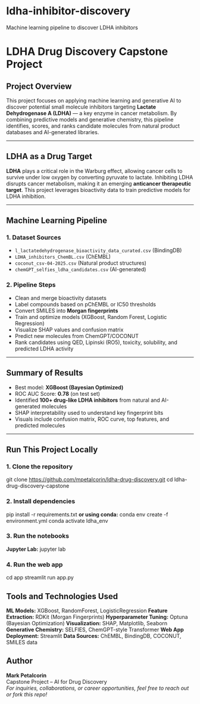 # ldha-inhibitor-discovery
Machine learning pipeline to discover LDHA inhibitors
#  LDHA Drug Discovery Capstone Project

##  Project Overview

This project focuses on applying machine learning and generative AI to discover potential small molecule inhibitors targeting **Lactate Dehydrogenase A (LDHA)** — a key enzyme in cancer metabolism. By combining predictive models and generative chemistry, this pipeline identifies, scores, and ranks candidate molecules from natural product databases and AI-generated libraries.

---

##  LDHA as a Drug Target

**LDHA** plays a critical role in the Warburg effect, allowing cancer cells to survive under low oxygen by converting pyruvate to lactate. Inhibiting LDHA disrupts cancer metabolism, making it an emerging **anticancer therapeutic target**. This project leverages bioactivity data to train predictive models for LDHA inhibition.

---

##  Machine Learning Pipeline

### 1. **Dataset Sources**
- `l_lactatedehydrogenase_bioactivity_data_curated.csv` (BindingDB)
- `LDHA_inhibitors_ChemBL.csv` (ChEMBL)
- `coconut_csv-04-2025.csv` (Natural product structures)
- `chemGPT_selfies_ldha_candidates.csv` (AI-generated)

### 2. **Pipeline Steps**
- Clean and merge bioactivity datasets
- Label compounds based on pChEMBL or IC50 thresholds
- Convert SMILES into **Morgan fingerprints**
- Train and optimize models (XGBoost, Random Forest, Logistic Regression)
- Visualize SHAP values and confusion matrix
- Predict new molecules from ChemGPT/COCONUT
- Rank candidates using QED, Lipinski (RO5), toxicity, solubility, and predicted LDHA activity

---

##  Summary of Results

-  Best model: **XGBoost (Bayesian Optimized)**  
-  ROC AUC Score: **0.78** (on test set)  
-  Identified **100+ drug-like LDHA inhibitors** from natural and AI-generated molecules  
-  SHAP interpretability used to understand key fingerprint bits  
-  Visuals include confusion matrix, ROC curve, top features, and predicted molecules

---

##  Run This Project Locally

###  1. Clone the repository

git clone https://github.com/mpetalcorin/ldha-drug-discovery.git
cd ldha-drug-discovery-capstone

###  2. Install dependencies
pip install -r requirements.txt
**or using conda:**
conda env create -f environment.yml
conda activate ldha_env

###  3. Run the notebooks
**Jupyter Lab:**
jupyter lab

###  4. Run the web app
cd app
streamlit run app.py

##  Tools and Technologies Used

**ML Models:** XGBoost, RandomForest, LogisticRegression
**Feature Extraction:** RDKit (Morgan Fingerprints)
**Hyperparameter Tuning:** Optuna (Bayesian Optimization)
**Visualization:** SHAP, Matplotlib, Seaborn
**Generative Chemistry:** SELFIES, ChemGPT-style Transformer
**Web App Deployment:** Streamlit
**Data Sources:** ChEMBL, BindingDB, COCONUT, SMILES data

##  Author
**Mark Petalcorin**\
Capstone Project – AI for Drug Discovery\
*For inquiries, collaborations, or career opportunities, feel free to reach out or fork this repo!*

